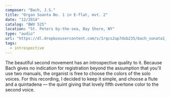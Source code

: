 ```yaml
---
composer: "Bach, J.S."
title: "Organ Soanta No. 1 in E-flat, mvt. 2"
date: "12/2014"
catalog: "BWV 525"
location: "St. Peters by-the-sea, Bay Shore, NY"
type: "audio"
url: "https://dl.dropboxusercontent.com/s/1rqcs2up7dxb235/bach_sonata1_mvt2.mp3?dl=0"
tags:
  - introspective
---
```


The beautiful second movement has an introspective quality to it. Because Bach
gives no indication for registration beyond the assumption that you'll use two
manuals, the organist is free to choose the colors of the solo voices. For this
recording, I decided to keep it simple, and choose a flute and a quintadena —
the quint giving that lovely fifth overtone color to the second voice.
